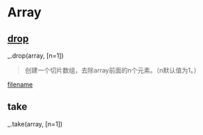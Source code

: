 # Array

## [drop](https://www.html.cn/doc/lodash/#_droparray-n1)

_.drop(array, [n=1])

>  创建一个切片数组，去除array前面的n个元素。（n默认值为1。）

[filename](code/array/drop.js ':include :type=code :fragment=demo')

## take

_.take(array, [n=1])
